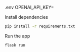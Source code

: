 .env
OPENAI_API_KEY=

Install dependencies
```bash
pip install -r requirements.txt
```

Run the app
```bash
flask run
